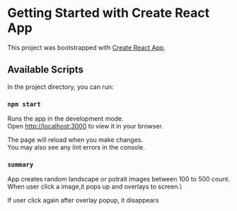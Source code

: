 # Getting Started with Create React App

This project was bootstrapped with [Create React App](https://github.com/facebook/create-react-app).

## Available Scripts

In the project directory, you can run:

### `npm start`

Runs the app in the development mode.\
Open [http://localhost:3000](http://localhost:3000) to view it in your browser.

The page will reload when you make changes.\
You may also see any lint errors in the console.

### `summary`

App creates random landscape or potrait images between 100 to 500 count.\
When user click a image,it pops up and overlays to screen.\

If user click again after overlay popup, it disappears

